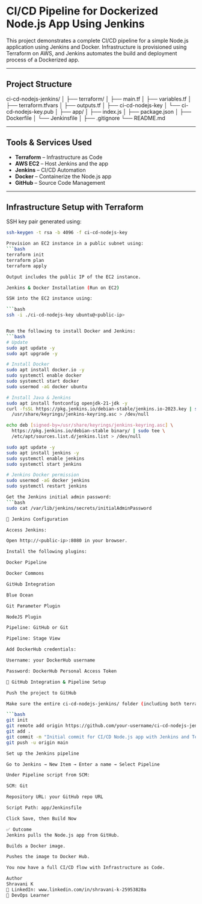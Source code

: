 #  CI/CD Pipeline for Dockerized Node.js App Using Jenkins

This project demonstrates a complete CI/CD pipeline for a simple Node.js application using Jenkins and Docker. Infrastructure is provisioned using Terraform on AWS, and Jenkins automates the build and deployment process of a Dockerized app.

---

##  Project Structure

ci-cd-nodejs-jenkins/
│
├── terraform/
│ ├── main.tf
│ ├── variables.tf
│ ├── terraform.tfvars
│ ├── outputs.tf
│ ├── ci-cd-nodejs-key
│ └── ci-cd-nodejs-key.pub
│
├── app/
│ ├── index.js
│ ├── package.json
│ ├── Dockerfile
│ └── Jenkinsfile
│
├── .gitignore
└── README.md


---

## Tools & Services Used

- **Terraform** – Infrastructure as Code
- **AWS EC2** – Host Jenkins and the app
- **Jenkins** – CI/CD Automation
- **Docker** – Containerize the Node.js app
- **GitHub** – Source Code Management

---

## Infrastructure Setup with Terraform

SSH key pair generated using:
```bash
ssh-keygen -t rsa -b 4096 -f ci-cd-nodejs-key

Provision an EC2 instance in a public subnet using:
```bash
terraform init
terraform plan
terraform apply

Output includes the public IP of the EC2 instance.

Jenkins & Docker Installation (Run on EC2)

SSH into the EC2 instance using:

```bash
ssh -i ./ci-cd-nodejs-key ubuntu@<public-ip>


Run the following to install Docker and Jenkins:
```bash
# Update
sudo apt update -y
sudo apt upgrade -y

# Install Docker
sudo apt install docker.io -y
sudo systemctl enable docker
sudo systemctl start docker
sudo usermod -aG docker ubuntu

# Install Java & Jenkins
sudo apt install fontconfig openjdk-21-jdk -y
curl -fsSL https://pkg.jenkins.io/debian-stable/jenkins.io-2023.key | sudo tee \
  /usr/share/keyrings/jenkins-keyring.asc > /dev/null

echo deb [signed-by=/usr/share/keyrings/jenkins-keyring.asc] \
  https://pkg.jenkins.io/debian-stable binary/ | sudo tee \
  /etc/apt/sources.list.d/jenkins.list > /dev/null

sudo apt update -y
sudo apt install jenkins -y
sudo systemctl enable jenkins
sudo systemctl start jenkins

# Jenkins Docker permission
sudo usermod -aG docker jenkins
sudo systemctl restart jenkins

Get the Jenkins initial admin password:
```bash
sudo cat /var/lib/jenkins/secrets/initialAdminPassword

🧩 Jenkins Configuration

Access Jenkins:

Open http://<public-ip>:8080 in your browser.

Install the following plugins:

Docker Pipeline

Docker Commons

GitHub Integration

Blue Ocean

Git Parameter Plugin

NodeJS Plugin

Pipeline: GitHub or Git

Pipeline: Stage View

Add DockerHub credentials:

Username: your DockerHub username

Password: DockerHub Personal Access Token

🔁 GitHub Integration & Pipeline Setup

Push the project to GitHub

Make sure the entire ci-cd-nodejs-jenkins/ folder (including both terraform/ and app/ directories) is pushed to a GitHub repository:

```bash
git init
git remote add origin https://github.com/your-username/ci-cd-nodejs-jenkins.git
git add .
git commit -m "Initial commit for CI/CD Node.js app with Jenkins and Terraform"
git push -u origin main

Set up the Jenkins pipeline

Go to Jenkins → New Item → Enter a name → Select Pipeline

Under Pipeline script from SCM:

SCM: Git

Repository URL: your GitHub repo URL

Script Path: app/Jenkinsfile

Click Save, then Build Now

✅ Outcome
Jenkins pulls the Node.js app from GitHub.

Builds a Docker image.

Pushes the image to Docker Hub.

You now have a full CI/CD flow with Infrastructure as Code.

Author
Shravani K
💼 LinkedIn: www.linkedin.com/in/shravani-k-25953828a
🌱 DevOps Learner
